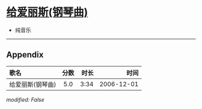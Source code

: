 # [给爱丽斯(钢琴曲)](https://music.163.com/song?id=65725)

* 纯音乐


---

## Appendix

|歌名|分数|时长|时间|
|:---|:---:|---:|---:|
|给爱丽斯(钢琴曲)|5.0|3:34|2006-12-01

*modified: False*